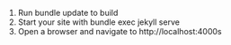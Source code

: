 1. Run bundle update to build
2. Start your site with bundle exec jekyll serve
3. Open a browser and navigate to http://localhost:4000s